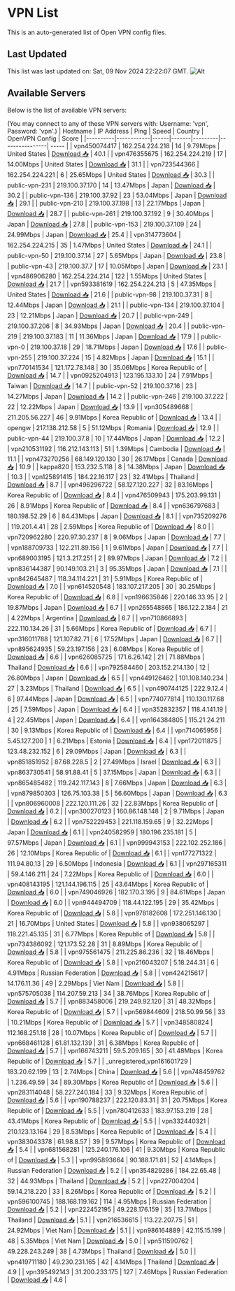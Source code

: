 # VPN List

This is an auto-generated list of Open VPN config files.

## Last Updated

This list was last updated on: Sat, 09 Nov 2024 22:22:07 GMT.
![Alt](https://repobeats.axiom.co/api/embed/186b98318ef1479477931607c1ad7d823f12451f.svg "Repobeats analytics image")

## Available Servers

Below is the list of available VPN servers:

(You may connect to any of these VPN servers with: Username: 'vpn', Password: 'vpn'.)
| Hostname | IP Address | Ping | Speed | Country | OpenVPN Config | Score |
|----------|------------|------|-------|---------|----------------| ----- |
| vpn450074417 | 162.254.224.218 | 14 | 9.79Mbps | United States | [Download 📥](./configs/server_0_US.ovpn) | 40.1 |
| vpn476355675 | 162.254.224.219 | 17 | 14.00Mbps | United States | [Download 📥](./configs/server_1_US.ovpn) | 31.1 |
| vpn723544366 | 162.254.224.221 | 6 | 25.65Mbps | United States | [Download 📥](./configs/server_2_US.ovpn) | 30.3 |
| public-vpn-231 | 219.100.37.170 | 14 | 13.47Mbps | Japan | [Download 📥](./configs/server_3_JP.ovpn) | 30.2 |
| public-vpn-136 | 219.100.37.92 | 23 | 53.04Mbps | Japan | [Download 📥](./configs/server_4_JP.ovpn) | 29.1 |
| public-vpn-210 | 219.100.37.198 | 13 | 22.17Mbps | Japan | [Download 📥](./configs/server_5_JP.ovpn) | 28.7 |
| public-vpn-261 | 219.100.37.192 | 9 | 30.40Mbps | Japan | [Download 📥](./configs/server_6_JP.ovpn) | 27.8 |
| public-vpn-153 | 219.100.37.109 | 24 | 24.99Mbps | Japan | [Download 📥](./configs/server_7_JP.ovpn) | 25.4 |
| vpn314773604 | 162.254.224.215 | 35 | 1.47Mbps | United States | [Download 📥](./configs/server_8_US.ovpn) | 24.1 |
| public-vpn-50 | 219.100.37.14 | 27 | 5.65Mbps | Japan | [Download 📥](./configs/server_9_JP.ovpn) | 23.8 |
| public-vpn-43 | 219.100.37.7 | 17 | 10.05Mbps | Japan | [Download 📥](./configs/server_10_JP.ovpn) | 23.1 |
| vpn486906280 | 162.254.224.214 | 122 | 1.55Mbps | United States | [Download 📥](./configs/server_11_US.ovpn) | 21.7 |
| vpn593381619 | 162.254.224.213 | 5 | 47.35Mbps | United States | [Download 📥](./configs/server_12_US.ovpn) | 21.6 |
| public-vpn-98 | 219.100.37.31 | 8 | 12.44Mbps | Japan | [Download 📥](./configs/server_13_JP.ovpn) | 21.1 |
| public-vpn-134 | 219.100.37.104 | 23 | 12.21Mbps | Japan | [Download 📥](./configs/server_14_JP.ovpn) | 20.7 |
| public-vpn-249 | 219.100.37.206 | 8 | 34.93Mbps | Japan | [Download 📥](./configs/server_15_JP.ovpn) | 20.4 |
| public-vpn-219 | 219.100.37.183 | 11 | 11.36Mbps | Japan | [Download 📥](./configs/server_16_JP.ovpn) | 17.9 |
| public-vpn-0 | 219.100.37.18 | 29 | 18.71Mbps | Japan | [Download 📥](./configs/server_17_JP.ovpn) | 17.6 |
| public-vpn-255 | 219.100.37.224 | 15 | 4.82Mbps | Japan | [Download 📥](./configs/server_18_JP.ovpn) | 15.1 |
| vpn770141534 | 121.172.78.148 | 30 | 35.06Mbps | Korea Republic of | [Download 📥](./configs/server_19_KR.ovpn) | 14.7 |
| vpn0925204913 | 123.195.133.10 | 24 | 7.91Mbps | Taiwan | [Download 📥](./configs/server_20_TW.ovpn) | 14.7 |
| public-vpn-52 | 219.100.37.16 | 23 | 14.27Mbps | Japan | [Download 📥](./configs/server_21_JP.ovpn) | 14.2 |
| public-vpn-246 | 219.100.37.222 | 22 | 12.22Mbps | Japan | [Download 📥](./configs/server_22_JP.ovpn) | 13.9 |
| vpn305489668 | 211.205.56.227 | 46 | 9.91Mbps | Korea Republic of | [Download 📥](./configs/server_23_KR.ovpn) | 13.4 |
| opengw | 217.138.212.58 | 5 | 51.12Mbps | Romania | [Download 📥](./configs/server_24_RO.ovpn) | 12.9 |
| public-vpn-44 | 219.100.37.8 | 10 | 17.44Mbps | Japan | [Download 📥](./configs/server_25_JP.ovpn) | 12.2 |
| vpn210531192 | 116.212.143.113 | 51 | 1.39Mbps | Cambodia | [Download 📥](./configs/server_26_KH.ovpn) | 11.1 |
| vpn473270256 | 68.149.120.130 | 30 | 26.17Mbps | Canada | [Download 📥](./configs/server_27_CA.ovpn) | 10.9 |
| kappa820 | 153.232.5.118 | 8 | 14.38Mbps | Japan | [Download 📥](./configs/server_28_JP.ovpn) | 10.3 |
| vpn125891415 | 184.22.16.117 | 23 | 32.41Mbps | Thailand | [Download 📥](./configs/server_29_TH.ovpn) | 8.7 |
| vpn496296722 | 58.127.120.227 | 32 | 83.16Mbps | Korea Republic of | [Download 📥](./configs/server_30_KR.ovpn) | 8.4 |
| vpn476509943 | 175.203.99.131 | 26 | 8.91Mbps | Korea Republic of | [Download 📥](./configs/server_31_KR.ovpn) | 8.4 |
| vpn636797683 | 180.198.52.29 | 6 | 84.43Mbps | Japan | [Download 📥](./configs/server_32_JP.ovpn) | 8.1 |
| vpn735209276 | 119.201.4.41 | 28 | 2.59Mbps | Korea Republic of | [Download 📥](./configs/server_33_KR.ovpn) | 8.0 |
| vpn720962280 | 220.97.30.237 | 8 | 9.06Mbps | Japan | [Download 📥](./configs/server_34_JP.ovpn) | 7.7 |
| vpn188709733 | 122.211.89.156 | 1 | 9.61Mbps | Japan | [Download 📥](./configs/server_35_JP.ovpn) | 7.7 |
| vpn689003195 | 121.3.217.251 | 2 | 89.97Mbps | Japan | [Download 📥](./configs/server_36_JP.ovpn) | 7.2 |
| vpn836144387 | 90.149.103.21 | 3 | 95.35Mbps | Japan | [Download 📥](./configs/server_37_JP.ovpn) | 7.1 |
| vpn842645487 | 118.34.114.221 | 31 | 5.91Mbps | Korea Republic of | [Download 📥](./configs/server_38_KR.ovpn) | 7.0 |
| vpn614520548 | 183.107.217.205 | 30 | 30.25Mbps | Korea Republic of | [Download 📥](./configs/server_39_KR.ovpn) | 6.8 |
| vpn196635846 | 220.146.33.95 | 2 | 19.87Mbps | Japan | [Download 📥](./configs/server_40_JP.ovpn) | 6.7 |
| vpn265548865 | 186.122.2.184 | 21 | 4.22Mbps | Argentina | [Download 📥](./configs/server_41_AR.ovpn) | 6.7 |
| vpn710866893 | 222.110.134.26 | 31 | 5.66Mbps | Korea Republic of | [Download 📥](./configs/server_42_KR.ovpn) | 6.7 |
| vpn316011788 | 121.107.82.71 | 6 | 17.52Mbps | Japan | [Download 📥](./configs/server_43_JP.ovpn) | 6.7 |
| vpn895624935 | 59.23.197.156 | 23 | 6.08Mbps | Korea Republic of | [Download 📥](./configs/server_44_KR.ovpn) | 6.6 |
| vpn626085725 | 171.6.26.142 | 21 | 71.88Mbps | Thailand | [Download 📥](./configs/server_45_TH.ovpn) | 6.6 |
| vpn792584460 | 203.152.214.130 | 12 | 26.80Mbps | Japan | [Download 📥](./configs/server_46_JP.ovpn) | 6.5 |
| vpn449126462 | 101.108.140.234 | 27 | 3.23Mbps | Thailand | [Download 📥](./configs/server_47_TH.ovpn) | 6.5 |
| vpn490744125 | 222.9.12.4 | 6 | 97.44Mbps | Japan | [Download 📥](./configs/server_48_JP.ovpn) | 6.5 |
| vpn774077814 | 110.130.117.68 | 25 | 7.59Mbps | Japan | [Download 📥](./configs/server_49_JP.ovpn) | 6.4 |
| vpn352832357 | 118.4.141.19 | 4 | 22.45Mbps | Japan | [Download 📥](./configs/server_50_JP.ovpn) | 6.4 |
| vpn164384805 | 115.21.24.211 | 30 | 9.13Mbps | Korea Republic of | [Download 📥](./configs/server_51_KR.ovpn) | 6.4 |
| vpn714065956 | 5.45.127.200 | 1 | 6.21Mbps | Estonia | [Download 📥](./configs/server_52_EE.ovpn) | 6.4 |
| vpn172011875 | 123.48.232.152 | 6 | 29.09Mbps | Japan | [Download 📥](./configs/server_53_JP.ovpn) | 6.3 |
| vpn851851952 | 87.68.228.5 | 2 | 27.49Mbps | Israel | [Download 📥](./configs/server_54_IL.ovpn) | 6.3 |
| vpn863730541 | 58.91.88.41 | 5 | 37.15Mbps | Japan | [Download 📥](./configs/server_55_JP.ovpn) | 6.3 |
| vpn865485482 | 119.242.117.143 | 8 | 7.66Mbps | Japan | [Download 📥](./configs/server_56_JP.ovpn) | 6.3 |
| vpn879850303 | 126.75.103.38 | 5 | 56.60Mbps | Japan | [Download 📥](./configs/server_57_JP.ovpn) | 6.3 |
| vpn806960008 | 222.120.111.26 | 32 | 22.83Mbps | Korea Republic of | [Download 📥](./configs/server_58_KR.ovpn) | 6.2 |
| vpn300270123 | 160.86.148.148 | 2 | 9.71Mbps | Japan | [Download 📥](./configs/server_59_JP.ovpn) | 6.2 |
| vpn752229453 | 221.118.159.65 | 9 | 32.22Mbps | Japan | [Download 📥](./configs/server_60_JP.ovpn) | 6.1 |
| vpn240582959 | 180.196.235.181 | 5 | 97.57Mbps | Japan | [Download 📥](./configs/server_61_JP.ovpn) | 6.1 |
| vpn999943153 | 222.102.252.186 | 26 | 12.10Mbps | Korea Republic of | [Download 📥](./configs/server_62_KR.ovpn) | 6.1 |
| vpn177271322 | 111.94.80.13 | 29 | 6.50Mbps | Indonesia | [Download 📥](./configs/server_63_ID.ovpn) | 6.1 |
| vpn297165311 | 59.4.146.211 | 24 | 7.22Mbps | Korea Republic of | [Download 📥](./configs/server_64_KR.ovpn) | 6.0 |
| vpn408143195 | 121.144.196.115 | 25 | 43.64Mbps | Korea Republic of | [Download 📥](./configs/server_65_KR.ovpn) | 6.0 |
| vpn749046926 | 182.170.3.195 | 9 | 84.61Mbps | Japan | [Download 📥](./configs/server_66_JP.ovpn) | 6.0 |
| vpn944494709 | 118.44.122.195 | 29 | 35.42Mbps | Korea Republic of | [Download 📥](./configs/server_67_KR.ovpn) | 5.8 |
| vpn978182608 | 172.251.146.130 | 21 | 16.70Mbps | United States | [Download 📥](./configs/server_68_US.ovpn) | 5.8 |
| vpn938065297 | 118.221.45.135 | 31 | 6.77Mbps | Korea Republic of | [Download 📥](./configs/server_69_KR.ovpn) | 5.8 |
| vpn734386092 | 121.173.52.28 | 31 | 8.89Mbps | Korea Republic of | [Download 📥](./configs/server_70_KR.ovpn) | 5.8 |
| vpn975561475 | 211.225.86.236 | 32 | 18.46Mbps | Korea Republic of | [Download 📥](./configs/server_71_KR.ovpn) | 5.8 |
| vpn216043207 | 5.18.244.31 | 6 | 4.91Mbps | Russian Federation | [Download 📥](./configs/server_72_RU.ovpn) | 5.8 |
| vpn424215617 | 14.176.11.36 | 49 | 2.29Mbps | Viet Nam | [Download 📥](./configs/server_73_VN.ovpn) | 5.8 |
| vpn575705038 | 114.207.59.213 | 34 | 38.76Mbps | Korea Republic of | [Download 📥](./configs/server_74_KR.ovpn) | 5.7 |
| vpn883458006 | 219.249.92.120 | 31 | 48.32Mbps | Korea Republic of | [Download 📥](./configs/server_75_KR.ovpn) | 5.7 |
| vpn569844609 | 218.50.99.56 | 33 | 10.21Mbps | Korea Republic of | [Download 📥](./configs/server_76_KR.ovpn) | 5.7 |
| vpn348580824 | 112.168.251.18 | 28 | 10.07Mbps | Korea Republic of | [Download 📥](./configs/server_77_KR.ovpn) | 5.7 |
| vpn668461128 | 61.81.132.139 | 31 | 6.38Mbps | Korea Republic of | [Download 📥](./configs/server_78_KR.ovpn) | 5.7 |
| vpn166743211 | 59.5.209.165 | 30 | 41.48Mbps | Korea Republic of | [Download 📥](./configs/server_79_KR.ovpn) | 5.7 |
| _unregistered_vpn161601729 | 183.20.62.199 | 13 | 2.74Mbps | China | [Download 📥](./configs/server_80_CN.ovpn) | 5.6 |
| vpn748459762 | 1.236.49.59 | 34 | 89.30Mbps | Korea Republic of | [Download 📥](./configs/server_81_KR.ovpn) | 5.6 |
| vpn283114048 | 58.227.240.184 | 33 | 9.32Mbps | Korea Republic of | [Download 📥](./configs/server_82_KR.ovpn) | 5.6 |
| vpn190788237 | 222.120.83.31 | 31 | 20.75Mbps | Korea Republic of | [Download 📥](./configs/server_83_KR.ovpn) | 5.5 |
| vpn780412633 | 183.97.153.219 | 28 | 43.41Mbps | Korea Republic of | [Download 📥](./configs/server_84_KR.ovpn) | 5.5 |
| vpn332440321 | 210.123.13.164 | 29 | 8.53Mbps | Korea Republic of | [Download 📥](./configs/server_85_KR.ovpn) | 5.4 |
| vpn383043378 | 61.98.8.57 | 39 | 9.57Mbps | Korea Republic of | [Download 📥](./configs/server_86_KR.ovpn) | 5.4 |
| vpn681568281 | 125.240.176.106 | 41 | 9.30Mbps | Korea Republic of | [Download 📥](./configs/server_87_KR.ovpn) | 5.3 |
| vpn995893664 | 90.188.171.81 | 52 | 4.14Mbps | Russian Federation | [Download 📥](./configs/server_88_RU.ovpn) | 5.2 |
| vpn354829286 | 184.22.65.48 | 32 | 44.93Mbps | Thailand | [Download 📥](./configs/server_89_TH.ovpn) | 5.2 |
| vpn227004204 | 59.14.218.220 | 33 | 8.26Mbps | Korea Republic of | [Download 📥](./configs/server_90_KR.ovpn) | 5.2 |
| vpn596100745 | 188.168.119.162 | 114 | 4.95Mbps | Russian Federation | [Download 📥](./configs/server_91_RU.ovpn) | 5.2 |
| vpn222452195 | 49.228.176.159 | 35 | 13.71Mbps | Thailand | [Download 📥](./configs/server_92_TH.ovpn) | 5.1 |
| vpn216536615 | 113.22.207.75 | 51 | 24.92Mbps | Viet Nam | [Download 📥](./configs/server_93_VN.ovpn) | 5.1 |
| vpn986164889 | 42.115.15.199 | 48 | 5.35Mbps | Viet Nam | [Download 📥](./configs/server_94_VN.ovpn) | 5.0 |
| vpn511590762 | 49.228.243.249 | 38 | 4.73Mbps | Thailand | [Download 📥](./configs/server_95_TH.ovpn) | 5.0 |
| vpn419711180 | 49.230.231.165 | 42 | 4.14Mbps | Thailand | [Download 📥](./configs/server_96_TH.ovpn) | 4.9 |
| vpn395492143 | 31.200.233.175 | 127 | 7.46Mbps | Russian Federation | [Download 📥](./configs/server_97_RU.ovpn) | 4.6 |
